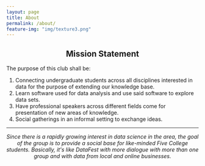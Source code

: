 ```yaml
---
layout: page
title: About
permalink: /about/
feature-img: "img/texture3.png"
---
```



<center><h2>
Mission Statement
</h2></center>

The purpose of this club shall be:

1. Connecting undergraduate students across all disciplines interested in data for the purpose of extending our knowledge base. 
2. Learn software used for data analysis and use said software to explore data sets.
3. Have professional speakers across different fields come for presentation of new areas of knowledge. 
4. Social gatherings in an informal setting to exchange ideas. 

---
  
<center><i>
Since there is a rapidly growing interest in data science in the area, the goal of the group is to provide a social base for like-minded Five College students. Basically, it's like DataFest with more dialogue with more than one group and with data from local and online businesses.
</i></center>


